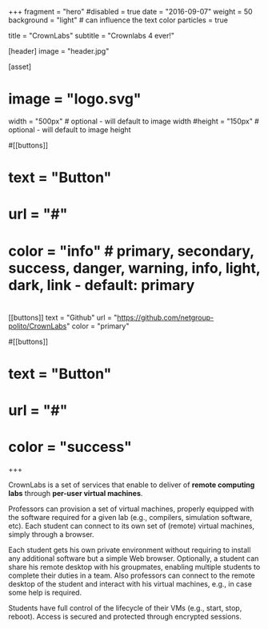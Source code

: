 +++
fragment = "hero"
#disabled = true
date = "2016-09-07"
weight = 50
background = "light" # can influence the text color
particles = true

title = "CrownLabs"
subtitle = "Crownlabs 4 ever!"

[header]
  image = "header.jpg"

[asset]
#  image = "logo.svg"
  width = "500px" # optional - will default to image width
  #height = "150px" # optional - will default to image height

#[[buttons]]
#  text = "Button"
#  url = "#"
#  color = "info" # primary, secondary, success, danger, warning, info, light, dark, link - default: primary
#
[[buttons]]
  text = "Github"
  url = "https://github.com/netgroup-polito/CrownLabs"
  color = "primary"

#[[buttons]]
#  text = "Button"
#  url = "#"
#  color = "success"
+++


CrownLabs is a set of services that enable to deliver of **remote computing labs** through **per-user virtual machines**.

Professors can provision a set of virtual machines, properly equipped with the software required for a given lab (e.g., compilers, simulation software, etc).
Each student can connect to its own set of (remote) virtual machines, simply through a browser.

Each student gets his own private environment without requiring to install any additional software but a simple Web browser.
Optionally, a student can share his remote desktop with his groupmates, enabling multiple students to complete their duties in a team.
Also professors can connect to the remote desktop of the student and interact with his virtual machines, e.g., in case some help is required.

Students have full control of the lifecycle of their VMs (e.g., start, stop, reboot). Access is secured and protected through encrypted sessions.
